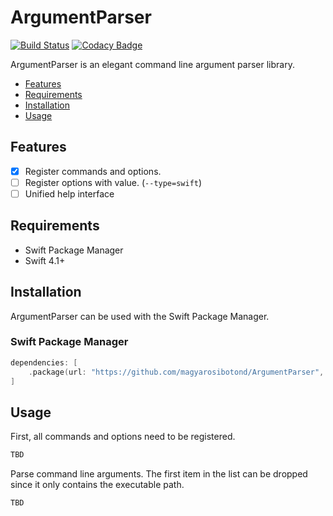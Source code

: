 # ArgumentParser

[![Build Status](https://travis-ci.org/magyarosibotond/ArgumentParser.svg?branch=master)](https://travis-ci.org/magyarosibotond/ArgumentParser)
[![Codacy Badge](https://api.codacy.com/project/badge/Grade/db87cc0f388a4c0995b33dbe9ae03208)](https://app.codacy.com/app/magyarosibotond/ArgumentParser?utm_source=github.com&utm_medium=referral&utm_content=magyarosibotond/ArgumentParser&utm_campaign=badger)

ArgumentParser is an elegant command line argument parser library.

- [Features](#features)
- [Requirements](#requirements)
- [Installation](#installation)
- [Usage](#usage)

## Features

- [x] Register commands and options.
- [ ] Register options with value. (`--type=swift`)
- [ ] Unified help interface

## Requirements

- Swift Package Manager
- Swift 4.1+

## Installation

ArgumentParser can be used with the Swift Package Manager.

### Swift Package Manager

```swift
dependencies: [
    .package(url: "https://github.com/magyarosibotond/ArgumentParser", from: "0.1.0")
]
```

## Usage

First, all commands and options need to be registered.

```swift
TBD
```

Parse command line arguments. The first item in the list can be dropped since it only contains the executable path.

```swift
TBD
```